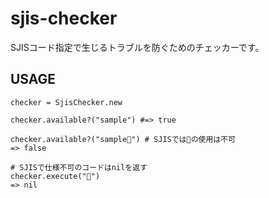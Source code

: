 # sjis-checker
SJISコード指定で生じるトラブルを防ぐためのチェッカーです。

## USAGE
```ruby:
checker = SjisChecker.new

checker.available?("sample") #=> true

checker.available?("sample🌟") # SJISでは🌟の使用は不可
=> false

# SJISで仕様不可のコードはnilを返す
checker.execute("🌟")
=> nil
```
